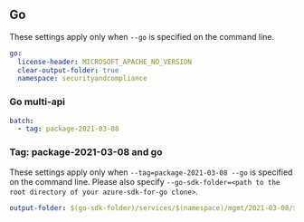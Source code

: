 ## Go

These settings apply only when `--go` is specified on the command line.

``` yaml $(go)
go:
  license-header: MICROSOFT_APACHE_NO_VERSION
  clear-output-folder: true
  namespace: securityandcompliance
```

### Go multi-api

``` yaml $(go) && $(multiapi)
batch:
  - tag: package-2021-03-08
```

### Tag: package-2021-03-08 and go

These settings apply only when `--tag=package-2021-03-08 --go` is specified on the command line.
Please also specify `--go-sdk-folder=<path to the root directory of your azure-sdk-for-go clone>`.

``` yaml $(tag)=='package-2021-03-08' && $(go)
output-folder: $(go-sdk-folder)/services/$(namespace)/mgmt/2021-03-08/$(namespace)
```